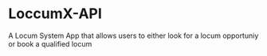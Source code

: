 # LoccumX-API

A Locum System App that allows users to either look for a locum opportuniy or book a qualified locum
